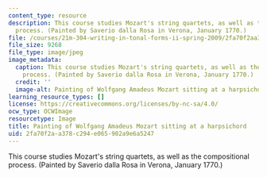 ```yaml
---
content_type: resource
description: This course studies Mozart's string quartets, as well as the compositional
  process. (Painted by Saverio dalla Rosa in Verona, January 1770.)
file: /courses/21m-304-writing-in-tonal-forms-ii-spring-2009/2fa70f2aa378c294e065902a9e6a5247_21m-304s09-th.jpg
file_size: 9268
file_type: image/jpeg
image_metadata:
  caption: This course studies Mozart's string quartets, as well as the compositional
    process. (Painted by Saverio dalla Rosa in Verona, January 1770.)
  credit: ''
  image-alt: Painting of Wolfgang Amadeus Mozart sitting at a harpsichord.
learning_resource_types: []
license: https://creativecommons.org/licenses/by-nc-sa/4.0/
ocw_type: OCWImage
resourcetype: Image
title: Painting of Wolfgang Amadeus Mozart sitting at a harpsichord
uid: 2fa70f2a-a378-c294-e065-902a9e6a5247
---
```

This course studies Mozart's string quartets, as well as the compositional process. (Painted by Saverio dalla Rosa in Verona, January 1770.)